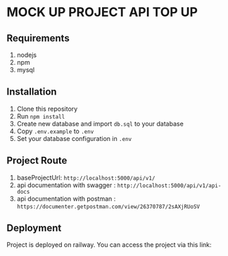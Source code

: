 # MOCK UP PROJECT API TOP UP

## Requirements

1. nodejs
2. npm
3. mysql

## Installation

1. Clone this repository
2. Run `npm install`
3. Create new database and import `db.sql` to your database
4. Copy `.env.example` to `.env`
5. Set your database configuration in `.env`

## Project Route

1. baseProjectUrl: `http://localhost:5000/api/v1/`
2. api documentation with swagger : `http://localhost:5000/api/v1/api-docs`
3. api documentation with postman : `https://documenter.getpostman.com/view/26370787/2sAXjRUoSV`

## Deployment

Project is deployed on railway. You can access the project via this link: []()
